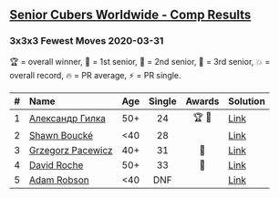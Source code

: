 <style>table {white-space: nowrap;}</style>

## [Senior Cubers Worldwide - Comp Results](/scw-comp/results/)
### 3x3x3 Fewest Moves 2020-03-31

🏆 = overall winner, 🥇 = 1st senior, 🥈 = 2nd senior, 🥉 = 3rd senior, 💥 = overall record, 🔥 = PR average, ⚡ = PR single.

| # | Name | Age | Single | Awards | Solution |
| :--: | :-- | :--: | :--: | :--: | :-- |
| 1 | [Александр Гилка](../../persons/александр_гилка/333fm.md) | 50+ | 24 | 🏆 🥇 | [Link](https://www.facebook.com/events/511598773063510/permalink/512404262982961/) |
| 2 | [Shawn Boucké](../../persons/shawn_boucke/333fm.md) | <40 | 28 |  | [Link](https://www.facebook.com/events/511598773063510/permalink/512363329653721/) |
| 3 | [Grzegorz Pacewicz](../../persons/grzegorz_pacewicz/333fm.md) | 40+ | 31 | 🥈 | [Link](https://www.facebook.com/events/511598773063510/permalink/514549682768419/) |
| 4 | [David Roche](../../persons/david_roche/333fm.md) | 50+ | 33 | 🥉 | [Link](https://www.facebook.com/events/511598773063510/permalink/514712556085465/) |
| 5 | [Adam Robson](../../persons/adam_robson/333fm.md) | <40 | DNF |  | [Link](https://www.facebook.com/events/500266387310754/permalink/501846950486031/) |

<!-- Global site tag (gtag.js) - Google Analytics -->
<script async src="https://www.googletagmanager.com/gtag/js?id=UA-86348435-3"></script>
<script>window.dataLayer = window.dataLayer || []; function gtag() {dataLayer.push(arguments);} gtag('js', new Date()); gtag('config', 'UA-86348435-3');</script>
